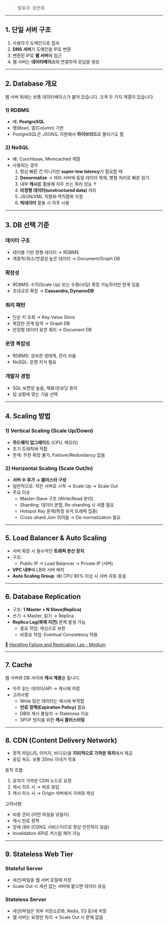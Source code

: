 > 발표자: 정연재

---

## 1. 단일 서버 구조

1. 사용자가 도메인으로 접속  
2. **DNS 서버**가 도메인을 IP로 변환  
3. 변환된 IP로 **웹 서버**에 접근  
4. 웹 서버는 **데이터베이스**와 연결하여 응답을 생성  

---

## 2. Database 개요

웹 서버 뒤에는 보통 데이터베이스가 붙어 있습니다. 크게 두 가지 계열이 있습니다.

### 1) RDBMS
- 예: **PostgreSQL**  
- 행(Row), 열(Column) 기반  
- PostgreSQL은 JSON도 지원해서 **하이브리드**로 불리기도 함

### 2) NoSQL
- 예: Couchbase, Memcached 계열  
- 사용되는 경우
  1. 항상 빠른 건 아니지만 **super-low latency**가 필요할 때  
  2. **Denormalize** → 여러 서버에 동일 데이터 복제, 병렬 처리로 빠른 읽기  
  3. 내부 **캐시**를 활용해 자주 쓰는 쿼리 성능 ↑  
  4. **비정형 데이터(unstructured data)** 처리  
  5. JSON/XML 직렬화·역직렬화 지원  
  6. **빅데이터** 활용 시 자주 사용  

---

## 3. DB 선택 기준

### 데이터 구조
- 테이블 기반 정형 데이터 → RDBMS  
- 계층적/희소/연결성 높은 데이터 → Document/Graph DB  

### 확장성
- RDBMS: 수직(Scale Up) 또는 수평(샤딩) 확장 가능하지만 한계 있음  
- 초대규모 확장 → **Cassandra, DynamoDB**  

### 쿼리 패턴
- 단순 키 조회 → Key-Value Store  
- 복잡한 관계 탐색 → Graph DB  
- 반정형 데이터 유연 쿼리 → Document DB  

### 운영 복잡성
- RDBMS: 성숙한 생태계, 관리 쉬움  
- NoSQL: 운영 지식 필요  

### 개발자 경험
- SQL 보편성 높음, 채용/온보딩 용이  
- 팀 상황에 맞는 기술 선택  

---

## 4. Scaling 방법

### 1) Vertical Scaling (Scale Up/Down)
- **하드웨어 업그레이드** (CPU, 메모리)  
- 초기 트래픽에 적합  
- 한계: 무한 확장 불가, Failover/Redundancy 없음  

### 2) Horizontal Scaling (Scale Out/In)
- **서버 수 추가 → 클러스터 구성**  
- 일반적으로: 작은 서버로 시작 → Scale Up → Scale Out  
- 주요 이슈
  - Master-Slave 구조 (Write/Read 분리)  
  - Sharding: 데이터 분할, Re-sharding 시 셔플 필요  
  - Hotspot Key 문제(특정 유저 트래픽 집중)  
  - Cross-shard Join 어려움 → De-normalization 필요  

---

## 5. Load Balancer & Auto Scaling

- 서버 확장 시 필수적인 **트래픽 분산 장치**  
- 구조:  
  - Public IP → Load Balancer → Private IP (서버)  
- **VPC 내부**에 LB와 서버 배치  
- **Auto Scaling Group**: 예) CPU 90% 이상 시 서버 자동 증설  

---

## 6. Database Replication

- 구조: **1 Master + N Slave(Replica)**  
- 쓰기 → Master, 읽기 → Replica  
- **Replica Lag(복제 지연)** 문제 발생 가능  
  - 중요 작업: 캐싱으로 보완  
  - 비중요 작업: Eventual Consistency 허용  

🔗 [Handling Failure and Replication Lag - Medium](https://medium.com/@deep.kumar2052/handling-failure-and-replication-lag-for-writes-in-master-slave-architecture-a-real-world-example-c84a03389d59)

---

## 7. Cache

웹 서버와 DB 사이에 **캐시 계층**을 둡니다.

- 자주 읽는 데이터/API → 캐시에 저장  
- 고려사항
  - Write 많은 데이터는 캐시에 부적합  
  - **만료 정책(Expiration Policy)** 필요  
  - DB와 캐시 불일치 → Staleness 이슈  
  - SPOF 방지를 위한 **캐시 클러스터링**  

---

## 8. CDN (Content Delivery Network)

- 정적 파일(JS, 이미지, 비디오)을 **지리적으로 가까운 위치**에서 제공  
- 응답 속도: 보통 20ms 이내가 목표  

동작 흐름:  
1. 유저가 가까운 CDN 노드로 요청  
2. 캐시 히트 시 → 바로 응답  
3. 캐시 미스 시 → Origin 서버에서 가져와 캐싱  

고려사항:  
- 비용 관리 (어떤 파일을 넣을지)  
- 캐시 만료 정책  
- 장애 대비 (CDN도 서비스이므로 항상 안전하지 않음)  
- Invalidation API로 커스텀 제어 가능  


---

## 9. Stateless Web Tier

### Stateful Server
- 세션/파일을 웹 서버 로컬에 저장  
- Scale Out 시 세션 없는 서버에 붙으면 데이터 유실  

### Stateless Server
- 세션/파일은 외부 저장소(DB, Redis, S3 등)에 저장  
- 웹 서버는 요청만 처리 → Scale Out 시 문제 없음  


